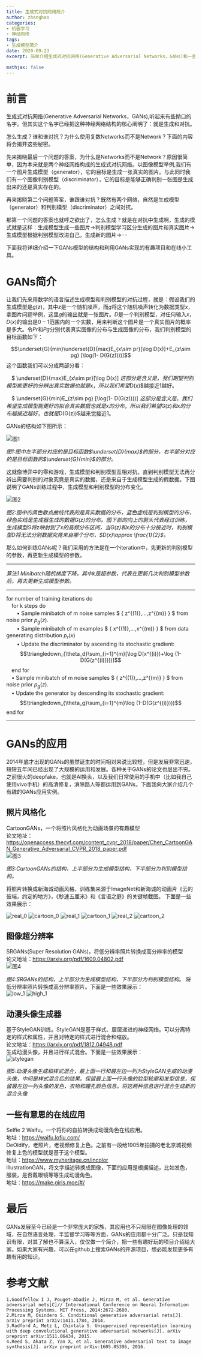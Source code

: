 ```yaml
---
title: 生成式对抗网络简介
author: zhanghao
categories:
- 机器学习
- 神经网络
tags: 
- 生成模型简介 
date: 2020-09-23 
excerpt: 简单介绍生成式对抗网络(Generative Adversarial Networks，GANs)和一些相关的有趣项目

mathjax: false
---
```


<script type="text/x-mathjax-config">
    MathJax.Hub.Config({
    "HTML-CSS": { 
        preferredFont: "TeX", 
        availableFonts: ["STIX","TeX"], 
        linebreaks: { automatic:true }, 
        EqnChunk: (MathJax.Hub.Browser.isMobile ? 10 : 50) 
    },
    tex2jax: { 
        inlineMath: [ ["$", "$"], ["\\(","\\)"] ], 
        processEscapes: true, 
        ignoreClass: "tex2jax_ignore|dno",
        skipTags: ['script', 'noscript', 'style', 'textarea', 'pre', 'code']
    },
    TeX: {  
        equationNumbers: { autoNumber: "AMS" },
        noUndefined: { attributes: { mathcolor: "red", mathbackground: "#FFEEEE", mathsize: "90%" } }, 
        Macros: { href: "{}" } 
    },
    messageStyle: "none"
    }); 
</script>
<!-- 给MathJax元素添加has-jax class -->
<script type="text/x-mathjax-config">
    MathJax.Hub.Queue(function() {
        var all = MathJax.Hub.getAllJax(), i;
        for(i=0; i < all.length; i += 1) {
            all[i].SourceElement().parentNode.className += ' has-jax';
        }
    });
</script>
<!-- 通过连接CDN加载MathJax的js代码 -->
<script type="text/javascript" async
  src="https://cdnjs.cloudflare.com/ajax/libs/mathjax/2.7.1/MathJax.js?config=TeX-MML-AM_CHTML">
</script>

# 前言
生成式对抗网络(Generative Adversarial Networks，GANs),听起来有些拗口的名字。但其实这个名字已经把这种神经网络结构的核心阐明了：就是生成和对抗。

怎么生成？谁和谁对抗？为什么使用复数Networks而不是Network？下面的内容将会揭开这些秘密。

先来揭晓最后一个问题的答案，为什么是Networks而不是Network？原因很简单，因为本来就是两个神经网络构成的生成式对抗网络。以图像模型举例,我们有一个图片生成模型（generator），它的目标是生成一张真实的图片。与此同时我们有一个图像判别模型（discriminator），它的目标是能够正确判别一张图是生成出来的还是真实存在的。

再来揭晓第二个问题答案，谁跟谁对抗？既然有两个网络，自然是生成模型（generator）和判别模型（discriminator）之间对抗。

那第一个问题的答案也就呼之欲出了，怎么生成？就是在对抗中生成啊，生成的模式就是这样：生成模型生成一些图片->判别模型学习区分生成的图片和真实图片->生成模型根据判别模型改进自己，生成新的图片->····

下面我将详细介绍一下GANs模型的结构和利用GANs实现的有趣项目和在线小工具。

# GANs简介
让我们先来用数学的语言描述生成模型和判别模型的对抗过程，就是：假设我们的生成模型是$g(z)$，其中$z$是一个随机噪声，而$g$将这个随机噪声转化为数据类型$x$，拿图片问题举例，这里$g$的输出就是一张图片。$D$是一个判别模型，对任何输入$x$，$D(x)$的输出是$0-1$范围内的一个实数，用来判断这个图片是一个真实图片的概率是多大。令$Pr$和$Pg$分别代表真实图像的分布与生成图像的分布，我们判别模型的目标函数如下：

$$\underset{G}{min}\underset{D}{max}E_{x\sim pr}[\log D(x)]+E_{z\sim pg} [\log(1- D(G(z))))]$$
这个函数我们可以分成两部分看：

　$ \underset{D}{max}E_{x\sim pr}[\log D(x)] $　这部分是含义是，我们期望判别模型能更好的分辨出真实数据也就是$x$，所以我们希望$D(x)$越接近1越好。

　$ \underset{G}{min}E_{z\sim pg} [\log(1- D(G(z))))] $　这部分是含义是，我们希望生成模型能更好的拟合真实数据也就是$x$的分布，所以我们希望$G(z)$和$x$的分布越接近越好，也就是$D(G(z))$越来觉接近1。

GANs的结构如下图所示：

![图1](/pic/zhanghao/GANs/2.png)

*图1:图中左半部分对应的是目标函数$\underset{D}{max}$的部分，右半部分对应的是目标函数的$\underset{G}{min}$的部分。*

这就像博弈中的零和游戏，生成模型和判别模型互相对抗，直到判别模型无法再分辨出需要判别的对象究竟是真实的数据，还是来自于生成模型生成的假数据。下图说明了GANs训练过程中，生成模型和判别模型的分布变化。

![图2](/pic/zhanghao/GANs/1.png)

*图2:图中的黑色散点曲线代表的是真实数据的分布，蓝色虚线是判别模型的分布，绿色实线是生成器生成的数据$G(z)$的分布。图下部的向上的箭头代表经过训练，生成模型$G$将$z$映射到了$x$的高频分布区间，当$G(z)$和$x$的分布十分接近时，判别模型$D$将无法分别数据究竟来自哪个分布，$D(x)\approx \frac{1}{2}$。*

那么如何训练GANs呢？我们采用的方法是在一个iteration中，先更新的判别模型的参数，再更新生成模型的参数。

***
*算法1 Minibatch随机梯度下降，其中$k$是超参数，代表在更新几次判别模型参数后，再去更新生成模型参数。<br>*
***
for number of training iterations do<br>
　for k steps do<br>
　　• Sample minibatch of m noise samples $ \{ z^{(1)},...,z^{(m)} \} $ from noise prior $p_g(z)$.<br>
　　• Sample minibatch of m examples $ \{ x^{(1)},...,x^{(m)} \} $ from data generating distribution $p_r(x)$<br>
　　• Update the discriminator by ascending its stochastic gradient:<br>
$$\triangledown_{\theta_d}\sum_{i=1}^{m}[\log D(x^{(i)})+\log (1-D(G(z^{(i)})))]$$
　end for<br>
　• Sample minibatch of m noise samples $ \{ z^{(1)},...,z^{(m)} \} $ from noise prior $p_g(z)$.<br>
　• Update the generator by descending its stochastic gradient:<br>
 $$\triangledown_{\theta_g}\sum_{i=1}^{m}\log (1-D(G(z^{(i)})))$$
end for<br>
***
# GANs的应用
2014年底才出现的GANs的虽然诞生的时间相对来说比较短，但是发展非常迅速，短短五年间已经出现了大规模的运用和发展。各种关于GANs的论文也层出不穷。之前很火的deepfake，也就是AI换头，以及我们日常使用的手机中（比如我自己使用vivo手机）的高清修复，消除路人等都运用到GANs。下面我向大家介绍几个有趣的GANs应用实例。

## 照片风格化
CartoonGANs，一个将照片风格化为动画场景的有趣模型<br>
论文地址：<br>
https://openaccess.thecvf.com/content_cvpr_2018/paper/Chen_CartoonGAN_Generative_Adversarial_CVPR_2018_paper.pdf<br>
  ![图3](/pic/zhanghao/GANs/3.png)
 
  *图3:CartoonGANs的结构，上半部分为生成模型结构，下半部分为判别模型结构。*

  将照片转换成新海诚动画风格，训练集来源于ImageNet和新海诚的动画片《云的彼端，约定的地方》，《秒速五厘米》和《言语之庭》的关键帧截图。
  下面是一些效果展示：

![real_0](/pic/zhanghao/GANs/real_0.JPG)
![cartoon_0](/pic/zhanghao/GANs/cartoon_0.jpeg)
![real_1](/pic/zhanghao/GANs/real_1.JPG)
![cartoon_1](/pic/zhanghao/GANs/cartoon_1.jpg)
![real_2](/pic/zhanghao/GANs/real_2.jpeg)
![cartoon_2](/pic/zhanghao/GANs/cartoon_2.jpeg)

## 图像超分辨率
  SRGANs(Super Resolution GANs)，将低分辨率照片转换成高分辨率的模型<br>
  论文地址：https://arxiv.org/pdf/1609.04802.pdf<br>
  ![图4](/pic/zhanghao/GANs/4.png)

  *图4:SRGANs的结构，上半部分为生成模型结构，下半部分为判别模型结构。*
  将低分辨率照片转换成高分辨率照片。下面是一些效果展示：<br>
  ![low_1](/pic/zhanghao/GANs/srgan_low1.png)
  ![high_1](/pic/zhanghao/GANs/srgan_high1.png)

## 动漫头像生成器
  基于StyleGAN训练。StyleGAN是基于样式、层层递进的神经网络。可以分离特定的样式和属性，并且对特定的样式进行混合和缩放。<br>
  论文地址：https://arxiv.org/pdf/1812.04948.pdf<br>
  生成动漫头像，并且进行样式混合。下面是一些效果展示：<br>
  ![stylegan](/pic/zhanghao/GANs/stylegan.PNG)
  
  *图5:动漫头像生成和样式混合，最上面一行和最左边一列为StyleGAN生成的动漫头像，中间是样式混合后的结果。保留最上面一行头像的脸型轮廓和发型信息，保留最左边一列头像的发色，衣物和瞳孔颜色信息。将这两种信息进行混合生成新的混合头像*

## 一些有意思的在线应用
Selfie 2 Waifu，一个将你的自拍转换成动漫角色在线应用。<br>
地址：https://waifu.lofiu.com/<br>
DeOldify，老照片，老视频修复上色。之前有一段给1905年拍摄的老北京城视频修复上色的模型就是基于这个模型。<br>
地址：https://www.myheritage.cn/incolor<br>
IllustrationGAN，将文字描述转换成图像，下面的应用是根据描述，比如发色，服装，是否戴眼镜等等生成动漫角色。<br>
地址：https://make.girls.moe/#/<br>
# 最后
GANs发展至今已经是一个非常庞大的家族，其应用也不只局限在图像处理的领域，在自然语言处理，半监督学习等等方面，GANs的应用都十分广泛。只是我知识有限，对其了解也不算深入，仅仅做一个简介，把一些有趣好玩的项目介绍给大家。如果大家有兴趣，可以在github上搜索GANs的开源项目，想必能发现更多有趣有用的知识。
# 参考文献
    1.Goodfellow I J, Pouget-Abadie J, Mirza M, et al. Generative adversarial nets[C]// International Conference on Neural Information Processing Systems. MIT Press, 2014:2672-2680.
    2.Mirza M, Osindero S. Conditional generative adversarial nets[J]. arXiv preprint arXiv:1411.1784, 2014.
    3.Radford A, Metz L, Chintala S. Unsupervised representation learning with deep convolutional generative adversarial networks[J]. arXiv preprint arXiv:1511.06434, 2015.
    4.Reed S, Akata Z, Yan X, et al. Generative adversarial text to image synthesis[J]. arXiv preprint arXiv:1605.05396, 2016.







